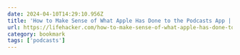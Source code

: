 ```yaml
---
date: 2024-04-10T14:29:10.956Z
title: 'How to Make Sense of What Apple Has Done to the Podcasts App | Lifehacker'
url: https://lifehacker.com/how-to-make-sense-of-what-apple-has-done-to-the-podcast-1847129209
category: bookmark
tags: ['podcasts']
---
```


